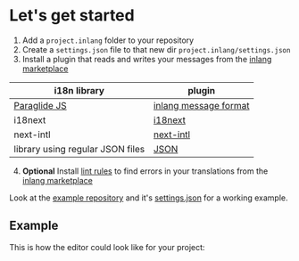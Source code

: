 # Let's get started

1. Add a `project.inlang` folder to your repository
2. Create a `settings.json` file to that new dir `project.inlang/settings.json`
3. Install a plugin that reads and writes your messages from the [inlang marketplace](https://inlang.com/c/plugins)

| i18n library          | plugin      |
| --------------------- | ----------- |
| [Paraglide JS](https://inlang.com/m/gerre34r/library-inlang-paraglideJs) | [inlang message format](https://inlang.com/m/reootnfj/plugin-inlang-messageFormat) |
| i18next | [i18next](https://inlang.com/m/3i8bor92/plugin-inlang-i18next) |
| next-intl | [next-intl](https://inlang.com/m/193hsyds/plugin-inlang-nextIntl) |
| library using regular JSON files | [JSON](https://inlang.com/m/ig84ng0o/plugin-inlang-json) |

4. **Optional** Install [lint rules](https://inlang.com/c/lint-rules) to find errors in your translations from the [inlang marketplace](https://inlang.com/c/lint-rules)

Look at the [example repository](https://github.com/opral/example) and it's [settings.json](https://github.com/opral/example/blob/main/project.inlang/settings.json) for a working example.

## Example

This is how the editor could look like for your project:

<doc-links>
    <doc-link title="Open inlang example" icon="icon-park-outline:editor" href="/editor/github.com/opral/example" description="inlang example repository in the editor"></doc-link>
</doc-links>